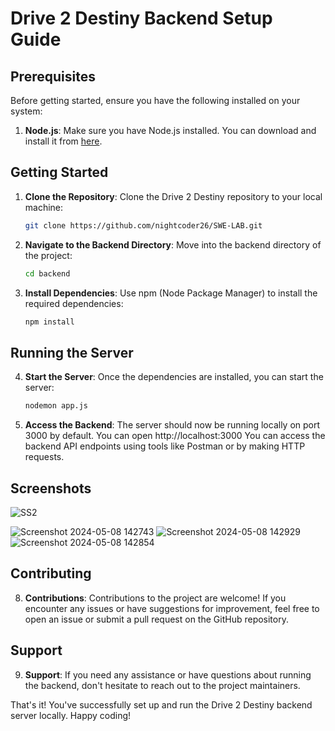 # Drive 2 Destiny Backend Setup Guide

## Prerequisites

Before getting started, ensure you have the following installed on your system:

1. **Node.js**: Make sure you have Node.js installed. You can download and install it from [here](https://nodejs.org/).

## Getting Started

1. **Clone the Repository**: Clone the Drive 2 Destiny repository to your local machine:

    ```bash
    git clone https://github.com/nightcoder26/SWE-LAB.git
    ```

2. **Navigate to the Backend Directory**: Move into the backend directory of the project:

    ```bash
    cd backend
    ```

3. **Install Dependencies**: Use npm (Node Package Manager) to install the required dependencies:

    ```bash
    npm install
    ```

## Running the Server

4. **Start the Server**: Once the dependencies are installed, you can start the server:

    ```bash
    nodemon app.js
    ```

5. **Access the Backend**: The server should now be running locally on port 3000 by default. You can open http://localhost:3000
   You can access the backend API endpoints using tools like Postman or by making HTTP requests.

## Screenshots
![SS2](https://github.com/nightcoder26/Drive2Destiny/assets/77844703/8a8caee1-acaa-4cd5-9602-b09fa663dccf)

![Screenshot 2024-05-08 142743](https://github.com/nightcoder26/Drive2Destiny/assets/77844703/a45c1788-6006-4af9-afa3-ecd4017e1b59)
![Screenshot 2024-05-08 142929](https://github.com/nightcoder26/Drive2Destiny/assets/77844703/dafff2c7-875b-44c0-bbcb-8747c5379a1c)
![Screenshot 2024-05-08 142854](https://github.com/nightcoder26/Drive2Destiny/assets/77844703/87bea41b-997d-4eeb-a33f-64c4f80f3f83)



## Contributing

8. **Contributions**: Contributions to the project are welcome! If you encounter any issues or have suggestions for improvement, feel free to open an issue or submit a pull request on the GitHub repository.

## Support

9. **Support**: If you need any assistance or have questions about running the backend, don't hesitate to reach out to the project maintainers.

That's it! You've successfully set up and run the Drive 2 Destiny backend server locally. Happy coding!
